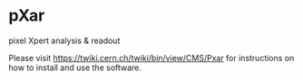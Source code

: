 pXar
====

pixel Xpert analysis &amp; readout

Please visit https://twiki.cern.ch/twiki/bin/view/CMS/Pxar for instructions on how to install and use the software.